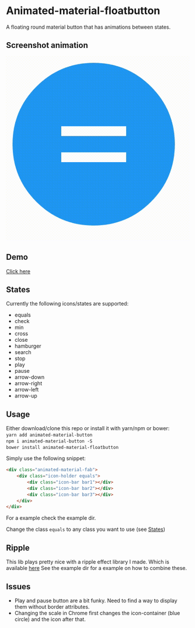 # Animated-material-floatbutton
A floating round material button that has animations between states.

## Screenshot animation
![Animation](example/screenshot.gif)

## Demo
[Click here](http://dirkjanwassink.nl/button)

## States
Currently the following icons/states are supported:
* equals
* check 
* min
* cross
* close
* hamburger
* search
* stop
* play
* pause
* arrow-down
* arrow-right
* arrow-left
* arrow-up

## Usage
Either download/clone this repo or install it with yarn/npm or bower:<br>
`yarn add animated-material-button`<br>
`npm i animated-material-button -S`<br>
`bower install animated-material-floatbutton`

Simply use the following snippet:

```html
<div class="animated-material-fab">
    <div class="icon-holder equals">
        <div class="icon-bar bar1"></div>
        <div class="icon-bar bar2"></div>
        <div class="icon-bar bar3"></div>
    </div>
</div>
```

For a example check the example dir.

Change the class `equals` to any class you want to use (see [States](#states))

## Ripple
This lib plays pretty nice with a ripple effect library I made. Which is available [here](https://github.com/DJWassink/simple-ripple)
See the example dir for a example on how to combine these.

## Issues
* Play and pause button are a bit funky. Need to find a way to display them without border attributes.
* Changing the scale in Chrome first changes the icon-container (blue circle) and the icon after that.
